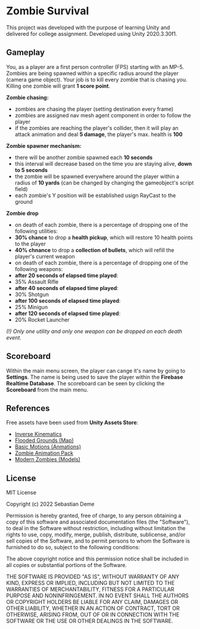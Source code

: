 # Zombie Survival

This project was developed with the purpose of learning Unity and delivered for college assignment. Developed using Unity 2020.3.30f1.

## Gameplay

You, as a player are a first person controller (FPS) starting with an MP-5. Zombies are being spawned within a specific radius around the player (camera game object). Your job is to kill every zombie that is chasing you. Killing one zombie will grant **1 score point**.

**Zombie chasing:**
 - zombies are chasing the player (setting destination every frame)
 - zombies are assigned nav mesh agent component in order to follow the player 
 - if the zombies are reaching the player's collider, then it will play an attack animation and deal **5 damage**, the player's max. health is **100**

**Zombie spawner mechanism:**
 - there will be another zombie spawned each **10 seconds**
  - this interval will decrease based on the time you are staying alive, **down to 5 seconds**
 - the zombie will be spawned everywhere around the player within a radius of **10 yards** (can be changed by changing the gameobject's script field)
 - each zombie's Y position will be established usign RayCast to the ground

**Zombie drop**
- on death of each zombie, there is a percentage of dropping one of the following utilities:
 - **30% chance** to drop a **health pickup**, which will restore 10 health points to the player
 - **40% chnance** to drop a **collection of bullets**, which will refill the player's current weapon
- on death of each zombie, there is a percentage of dropping one of the following weapons:
 - **after 20 seconds of elapsed time played**:
  - 35% Assault Rifle
 - **after 40 seconds of elapsed time played**:
  - 30% Shotgun
 - **after 100 seconds of elapsed time played**:
  - 25% Minigun
 - **after 120 seconds of elapsed time played**:
  - 20% Rocket Launcher

*(!) Only one utility and only one weapon can be dropped on each death event.*

## Scoreboard

Within the main menu screen, the player can cange it's name by going to **Settings**.  The name is being used to save the player within the **Firebase Realtime Database**. The scoreboard can be seen by clicking the **Scoreboard** from the main menu.

## References

Free assets have been used from **Unity Assets Store**:
 - [Inverse Kinematics](https://assetstore.unity.com/packages/tools/animation/inverse-kinematics-1829)
 - [Flooded Grounds (Map)](https://assetstore.unity.com/packages/3d/environments/flooded-grounds-48529)
 - [Basic Motions (Anmations)](https://assetstore.unity.com/packages/3d/animations/basic-motions-free-pack-25900)
 - [Zombie Animation Pack](https://assetstore.unity.com/packages/3d/animations/zombie-animation-pack-free-150219)
 - [Modern Zombies (Models)](https://assetstore.unity.com/packages/3d/characters/humanoids/modern-zombie-free-58134)

## License
MIT License

Copyright (c) 2022 Sebastian Deme

Permission is hereby granted, free of charge, to any person obtaining a copy of this software and associated documentation files (the "Software"), to deal in the Software without restriction, including without limitation the rights to use, copy, modify, merge, publish, distribute, sublicense, and/or sell copies of the Software, and to permit persons to whom the Software is furnished to do so, subject to the following conditions:

The above copyright notice and this permission notice shall be included in all copies or substantial portions of the Software.

THE SOFTWARE IS PROVIDED "AS IS", WITHOUT WARRANTY OF ANY KIND, EXPRESS OR IMPLIED, INCLUDING BUT NOT LIMITED TO THE WARRANTIES OF MERCHANTABILITY, FITNESS FOR A PARTICULAR PURPOSE AND NONINFRINGEMENT. IN NO EVENT SHALL THE AUTHORS OR COPYRIGHT HOLDERS BE LIABLE FOR ANY CLAIM, DAMAGES OR OTHER LIABILITY, WHETHER IN AN ACTION OF CONTRACT, TORT OR OTHERWISE, ARISING FROM, OUT OF OR IN CONNECTION WITH THE SOFTWARE OR THE USE OR OTHER DEALINGS IN THE SOFTWARE.
